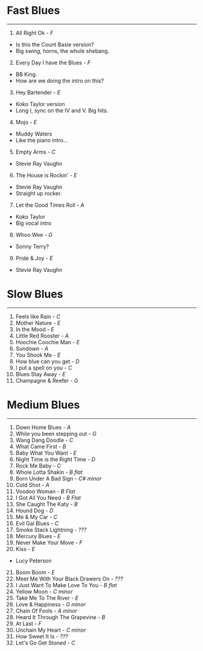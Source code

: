 # Fast Blues
-----

1. All Right Ok - *F*
  - Is this the Count Basie version?
  - Big swing, horns, the whole shebang.
2. Every Day I have the Blues - *F*
  - BB King.
  - How are we doing the intro on this?
3. Hey Bartender - *E*
  - Koko Taylor version
  - Long I, sync on the IV and V. Big hits.
4. Mojo - *E*
  - Muddy Waters
  - Like the piano intro...
5. Empty Arms - *C*
  - Stevie Ray Vaughn
6. The House is Rockin' - *E*
  - Stevie Ray Vaughn
  - Straight up rocker.
7. Let the Good Times Roll - *A*
  - Koko Taylor
  - Big vocal intro
8. Whoo Wee - *G*
  - Sonny Terry?
9. Pride & Joy - *E*
  - Stevie Ray Vaughn

# Slow Blues
-----

1. Feels like Rain - *C*
2. Mother Nature - *E*
3. In the Mood - *E*
4. Little Red Rooster - *A*
5. Hoochie Coochie Man - *E*
6. Sundown - *A*
7. You Shook Me - *E*
8. How blue can you get - *D*
9. I put a spell on you - *C*
10. Blues Stay Away - *E*
11. Champagne & Reefer - *G*

# Medium Blues
-----

1. Down Home Blues - *A*
2. While you been stepping out - *G*
3. Wang Dang Doodle - *C*
4. What Came First - *B*
5. Baby What You Want - *E*
6. Night Time is the Right Time - *D*
7. Rock Me Baby - *C*
8. Whole Lotta Shakin - *B flat*
9. Born Under A Bad Sign - *C# minor*
10. Cold Shot - *A*
11. Voodoo Woman - *B Flat*
12. I Got All You Need - *B Flat*
13. She Caught The Katy - *B*
14. Hound Dog - *D*
15. Me & My Car - *C*
16. Evil Gal Blues - *C*
17. Smoke Stack Lightning - *???*
18. Mercury Blues - *E*
19. Never Make Your Move - *F*
20. Kiss - *E*
  - Lucy Peterson
21. Boom Boom - *E*
22. Meet Me With Your Black Drawers On - *???*
23. I Just Want To Make Love To You - *B flat*
24. Yellow Moon - *C minor*
25. Take Me To The River - *E*
26. Love & Happiness - *G minor*
27. Chain Of Fools - *A minor*
28. Heard It Through The Grapevine - *B*
29. At Last - *F*
30. Unchain My Heart - *C minor*
31. How Sweet It Is - *???*
32. Let's Go Get Stoned - *C*
